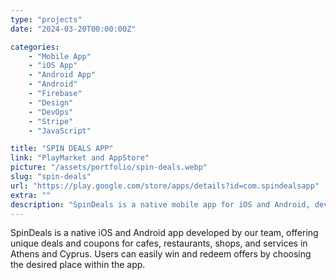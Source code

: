 ```yaml
---
type: "projects"
date: "2024-03-20T00:00:00Z"

categories: 
    - "Mobile App"
    - "iOS App"
    - "Android App"
    - "Android"
    - "Firebase"
    - "Design"
    - "DevOps"
    - "Stripe"
    - "JavaScript"

title: "SPIN DEALS APP"
link: "PlayMarket and AppStore"
picture: "/assets/portfolio/spin-deals.webp"
slug: "spin-deals"
url: "https://play.google.com/store/apps/details?id=com.spindealsapp"
extra: ""
description: "SpinDeals is a native mobile app for iOS and Android, developed by our team, offering unique deals and coupons for cafes, restaurants, shops, and services in Athens and Cyprus."
---
```

SpinDeals is a native iOS and Android app developed by our team, offering unique deals and coupons for cafes, restaurants, shops, and services in Athens and Cyprus. Users can easily win and redeem offers by choosing the desired place within the app.
